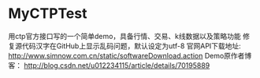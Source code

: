 # MyCTPTest
用ctp官方接口写的一个简单demo，具备行情、交易、k线数据以及策略功能
修复源代码汉字在GitHub上显示乱码问题，默认设定为utf-8
官网API下载地址:
http://www.simnow.com.cn/static/softwareDownload.action
Demo原作者博客：
http://blog.csdn.net/u012234115/article/details/70195889
